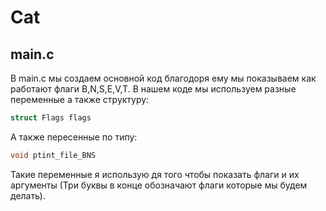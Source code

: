 # Cat
## main.c
В main.c мы создаем основной код благодоря ему мы показываем как работают флаги B,N,S,E,V,T.
В нашем коде мы используем разные переменные а также структуру: 
```c
struct Flags flags
```
А также пересенные по типу:
```c
void ptint_file_BNS
```
Такие переменные я использую дя того чтобы показать флаги и их аргументы (Три буквы в конце обозначают флаги которые мы будем делать).

